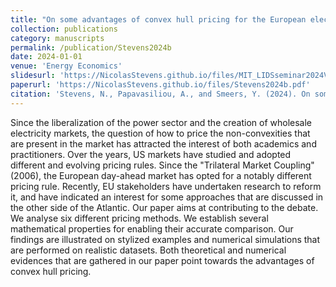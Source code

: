 ```yaml
---
title: "On some advantages of convex hull pricing for the European electricity auction"
collection: publications
category: manuscripts
permalink: /publication/Stevens2024b
date: 2024-01-01
venue: 'Energy Economics'
slidesurl: 'https://NicolasStevens.github.io/files/MIT_LIDSseminar2024Vsent.pdf'
paperurl: 'https://NicolasStevens.github.io/files/Stevens2024b.pdf'
citation: 'Stevens, N., Papavasiliou, A., and Smeers, Y. (2024). On some advantages of convex hull pricing for the European electricity auction. Energy Economics, 134, 107542.'
---
```

Since the liberalization of the power sector and the creation of wholesale electricity markets, the question of how to price the non-convexities that are present in the market has attracted the interest of both academics and practitioners. Over the years, US markets have studied and adopted different and evolving pricing rules. Since the "Trilateral Market Coupling" (2006), the European day-ahead market has opted for a notably different pricing rule. Recently, EU stakeholders have undertaken research to reform it, and have indicated an interest for some approaches that are discussed in the other side of the Atlantic. Our paper aims at contributing to the debate. We analyse six different pricing methods. We establish several mathematical properties for enabling their accurate comparison. Our findings are illustrated on stylized examples and numerical simulations that are performed on realistic datasets. Both theoretical and numerical evidences that are gathered in our paper point towards the advantages of convex hull pricing.
